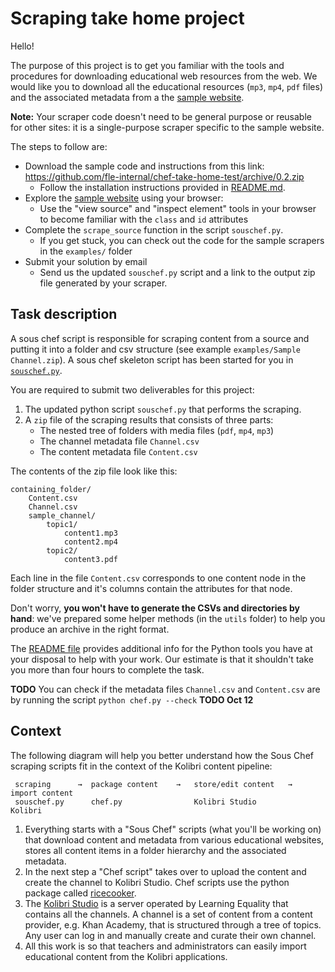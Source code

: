 Scraping take home project
==========================

Hello!

The purpose of this project is to get you familiar with the tools and procedures
for downloading educational web resources from the web. We would like you to
download all the educational resources (`mp3`, `mp4`, `pdf` files) and the associated
metadata from a the [sample website](http://chef-take-home-test.learningequality.org/).

**Note:** Your scraper code doesn't need to be general purpose or reusable for
other sites: it is a single-purpose scraper specific to the sample website.

The steps to follow are:
  - Download the sample code and instructions from this link:
    https://github.com/fle-internal/chef-take-home-test/archive/0.2.zip
    - Follow the installation instructions provided in [README.md](./README.md).
  - Explore the [sample website]((http://chef-take-home-test.learningequality.org/))
    using your browser:
    - Use the "view source" and "inspect element" tools in your browser to become
      familiar with the `class` and `id` attributes
  - Complete the `scrape_source` function in the script `souschef.py`.
    - If you get stuck, you can check out the code for the sample scrapers in the `examples/` folder
  - Submit your solution by email
    - Send us the updated `souschef.py` script and a link to the output zip file
      generated by your scraper.




Task description
----------------
A sous chef script is responsible for scraping content from a source and putting
it into a folder and csv structure (see example `examples/Sample Channel.zip`).
A sous chef skeleton script has been started for you in [`souschef.py`](./souschef.py).

You are required to submit two deliverables for this project:
  1. The updated python script `souschef.py` that performs the scraping.
  2. A `zip` file of the scraping results that consists of three parts:
     - The nested tree of folders with media files (`pdf`, `mp4`, `mp3`)
     - The channel metadata file `Channel.csv`
     - The content metadata file `Content.csv`

The contents of the zip file look like this:

    containing_folder/
        Content.csv
        Channel.csv
        sample_channel/
            topic1/
                content1.mp3
                content2.mp4
            topic2/
                content3.pdf

Each line in the file `Content.csv` corresponds to one content node in the folder
structure and it's columns contain the attributes for that node.

Don't worry, **you won't have to generate the CSVs and directories by hand**:
we've prepared some helper methods (in the `utils` folder) to help you produce
an archive in the right format.

The [README file](./README.md) provides additional info for the Python tools you
have at your disposal to help with your work. Our estimate is that it shouldn't
take you more than four hours to complete the task.

**TODO** You can check if the metadata files `Channel.csv` and `Content.csv` are
by running the script `python chef.py --check` **TODO Oct 12**



Context
-------
The following diagram will help you better understand how the Sous Chef scraping
scripts fit in the context of the Kolibri content pipeline:

     scraping      →  package content    →   store/edit content   →   import content
     souschef.py      chef.py                Kolibri Studio           Kolibri

1. Everything starts with a "Sous Chef" scripts (what you'll be working on) that
   download content and metadata from various educational websites, stores all
   content items in a folder hierarchy and the associated metadata.
2. In the next step a "Chef script" takes over to upload the content and create
   the channel to Kolibri Studio. Chef scripts use the python package called [ricecooker](https://github.com/learningequality/ricecooker/).
3. The [Kolibri Studio](https://studio.learningequality.org) is a server operated
   by Learning Equality that contains all the channels. A channel is a set of
   content from a content provider, e.g. Khan Academy, that is structured through
   a tree of topics. Any user can log in and manually create and curate their own channel.
4. All this work is so that teachers and administrators can easily import educational
   content from the Kolibri applications.
